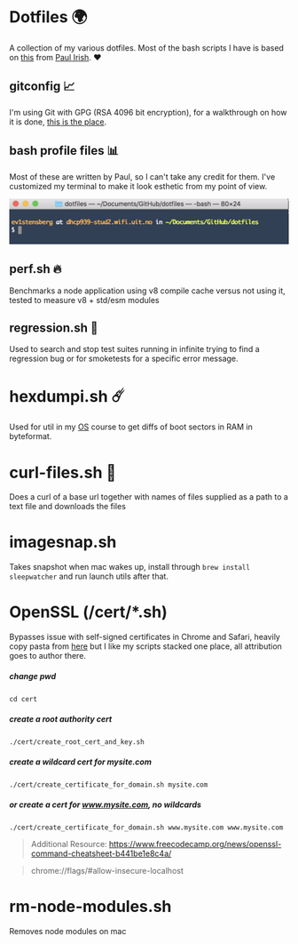 # Dotfiles 🌍

A collection of my various dotfiles. Most of the bash scripts I have is based on [this](https://github.com/paulirish/dotfiles) from [Paul Irish](https://twitter.com/paul_irish). ♥️

## gitconfig 📈

I'm using Git with GPG (RSA 4096 bit encryption), for a walkthrough on how it is done, [this is the place](https://help.github.com/articles/signing-commits/).

## bash profile files 📊

Most of these are written by Paul, so I can't take any credit for them. I've customized my terminal to make it look esthetic from my point of view.

![alt text](https://raw.githubusercontent.com/ev1stensberg/dotfiles/master/image.png)

## perf.sh 🔥

Benchmarks a node application using v8 compile cache versus not using it, tested to measure v8 + std/esm modules

## regression.sh 🚀

Used to search and stop test suites running in infinite trying to find a regression bug or for smoketests for a specific error message.

# hexdumpi.sh ☄️

Used for util in my [OS](https://github.com/uit-inf-2201-s19/uit-inf-2201-s19.github.io) course to get diffs of boot sectors in RAM in byteformat.

# curl-files.sh 🤯

Does a curl of a base url together with names of files supplied as a path to a text file and downloads the files


# imagesnap.sh

Takes snapshot when mac wakes up, install through `brew install sleepwatcher` and run launch utils after that. 

# OpenSSL (/cert/*.sh)

Bypasses issue with self-signed certificates in Chrome and Safari, heavily copy pasta from [here](https://stackoverflow.com/questions/7580508/getting-chrome-to-accept-self-signed-localhost-certificate/43666288#43666288) but I like my scripts stacked one place, all attribution goes to author there.

##### change pwd

`cd cert`
##### create a root authority cert
`./cert/create_root_cert_and_key.sh`

##### create a wildcard cert for mysite.com
`./cert/create_certificate_for_domain.sh mysite.com`

##### or create a cert for www.mysite.com, no wildcards
`./cert/create_certificate_for_domain.sh www.mysite.com www.mysite.com`

> Additional Resource: https://www.freecodecamp.org/news/openssl-command-cheatsheet-b441be1e8c4a/

> chrome://flags/#allow-insecure-localhost

# rm-node-modules.sh

Removes node modules on mac
